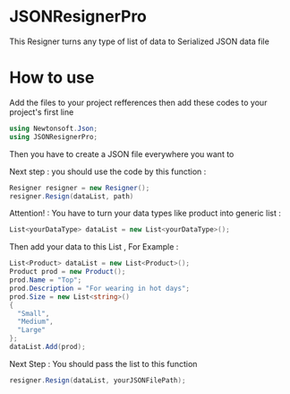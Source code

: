 # JSONResignerPro
This Resigner turns any type of list of data to Serialized JSON data file

# How to use
Add the files to your project refferences
then add these codes to your project's first line
```c#
using Newtonsoft.Json;
using JSONResignerPro;
```
Then you have to create a JSON file everywhere you want to

Next step : you should use the code by this function : 
```c#
Resigner resigner = new Resigner();
resigner.Resign(dataList, path)
```
Attention! : You have to turn your data types like product into generic list :
```c#
List<yourDataType> dataList = new List<yourDataType>();
```
Then add your data to this List , For Example :
```c#
List<Product> dataList = new List<Product>();
Product prod = new Product();
prod.Name = "Top";
prod.Description = "For wearing in hot days";
prod.Size = new List<string>()
{
  "Small",
  "Medium",
  "Large"
};
dataList.Add(prod);
```
Next Step : You should pass the list to this function 
```c#
resigner.Resign(dataList, yourJSONFilePath);
